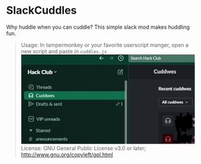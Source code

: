# SlackCuddles
Why huddle when you can cuddle? This simple slack mod makes huddling fun.
> Usage:
> In tampermonkey or your favorite userscript manger, open a new script and paste in `cuddles.js`
![](image.PNG)
License: GNU General Public License v3.0 or later; http://www.gnu.org/copyleft/gpl.html
